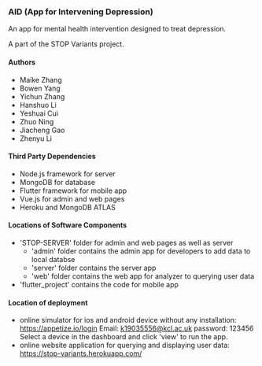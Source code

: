 ### AID (App for Intervening Depression)
An app for mental health intervention designed to treat depression.

A part of the STOP Variants project.

#### Authors
- Maike Zhang
- Bowen Yang
- Yichun Zhang
- Hanshuo Li
- Yeshuai Cui
- Zhuo Ning
- Jiacheng Gao
- Zhenyu Li

#### Third Party Dependencies
- Node.js framework for server
- MongoDB for database
- Flutter framework for mobile app
- Vue.js for admin and web pages
- Heroku and MongoDB ATLAS

#### Locations of Software Components
- 'STOP-SERVER' folder for admin and web pages as well as server
  - 'admin' folder contains the admin app for developers to add data to local databse
  - 'server' folder contains the server app
  - 'web' folder contains the web app for analyzer to querying user data
- 'flutter_project' contains the code for mobile app

#### Location of deployment
- online simulator for ios and android device without any installation: https://appetize.io/login Email: k19035556@kcl.ac.uk password: 123456 Select a device in the dashboard and click 'view' to run the app.
- online website application for querying and displaying user data: https://stop-variants.herokuapp.com/
